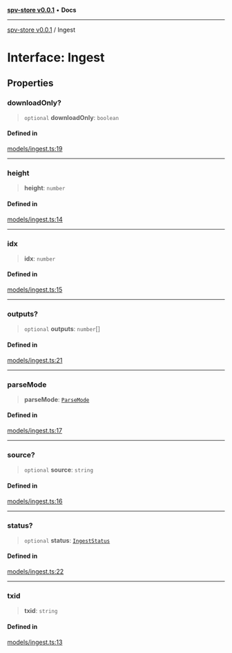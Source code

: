 [**spv-store v0.0.1**](../README.md) • **Docs**

***

[spv-store v0.0.1](../globals.md) / Ingest

# Interface: Ingest

## Properties

### downloadOnly?

> `optional` **downloadOnly**: `boolean`

#### Defined in

[models/ingest.ts:19](https://github.com/shruggr/ts-casemod-spv/blob/3ea4eaa98b52595d9cf79b03096c7b1d167ad808/src/models/ingest.ts#L19)

***

### height

> **height**: `number`

#### Defined in

[models/ingest.ts:14](https://github.com/shruggr/ts-casemod-spv/blob/3ea4eaa98b52595d9cf79b03096c7b1d167ad808/src/models/ingest.ts#L14)

***

### idx

> **idx**: `number`

#### Defined in

[models/ingest.ts:15](https://github.com/shruggr/ts-casemod-spv/blob/3ea4eaa98b52595d9cf79b03096c7b1d167ad808/src/models/ingest.ts#L15)

***

### outputs?

> `optional` **outputs**: `number`[]

#### Defined in

[models/ingest.ts:21](https://github.com/shruggr/ts-casemod-spv/blob/3ea4eaa98b52595d9cf79b03096c7b1d167ad808/src/models/ingest.ts#L21)

***

### parseMode

> **parseMode**: [`ParseMode`](../enumerations/ParseMode.md)

#### Defined in

[models/ingest.ts:17](https://github.com/shruggr/ts-casemod-spv/blob/3ea4eaa98b52595d9cf79b03096c7b1d167ad808/src/models/ingest.ts#L17)

***

### source?

> `optional` **source**: `string`

#### Defined in

[models/ingest.ts:16](https://github.com/shruggr/ts-casemod-spv/blob/3ea4eaa98b52595d9cf79b03096c7b1d167ad808/src/models/ingest.ts#L16)

***

### status?

> `optional` **status**: [`IngestStatus`](../enumerations/IngestStatus.md)

#### Defined in

[models/ingest.ts:22](https://github.com/shruggr/ts-casemod-spv/blob/3ea4eaa98b52595d9cf79b03096c7b1d167ad808/src/models/ingest.ts#L22)

***

### txid

> **txid**: `string`

#### Defined in

[models/ingest.ts:13](https://github.com/shruggr/ts-casemod-spv/blob/3ea4eaa98b52595d9cf79b03096c7b1d167ad808/src/models/ingest.ts#L13)
